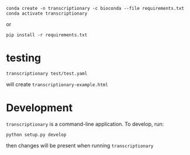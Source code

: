 ```
conda create -n transcriptionary -c bioconda --file requirements.txt 
conda activate transcriptionary
```

or

```
pip install -r requirements.txt
```

# testing
```
transcriptionary test/test.yaml
```

will create `transcriptionary-example.html`


# Development

`transcriptionary` is a command-line application. To develop, run:
```
python setup.py develop
```
then changes will be present when running `transcriptionary`

